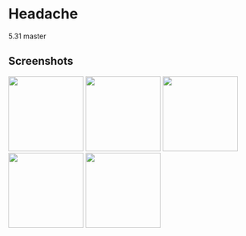 # Headache
5.31 master

Screenshots
-----------
<div>
  <img width="150" src="https://user-images.githubusercontent.com/17059271/101189310-37904f80-369a-11eb-9155-011ff8ee0685.jpg"></img>
  <img width="150" src="https://user-images.githubusercontent.com/17059271/101189615-9f469a80-369a-11eb-90c1-1a80f8429856.jpg"></img>
  <img width="150" src="https://user-images.githubusercontent.com/17059271/101189644-a8d00280-369a-11eb-878f-70e75be677d6.jpg"></img>
  <img width="150" src="https://user-images.githubusercontent.com/17059271/101189670-b08fa700-369a-11eb-9b69-f9cf871657fc.jpg"></img>
<img width="150" src="https://user-images.githubusercontent.com/17059271/101189687-b8e7e200-369a-11eb-8721-3a257802179e.jpg"></img>

</div>
